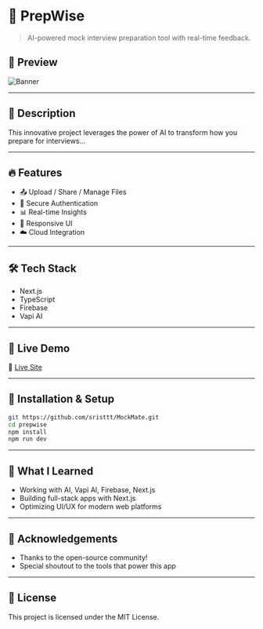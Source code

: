 # 🚀 PrepWise

> AI-powered mock interview preparation tool with real-time feedback.

## 📸 Preview

![Banner](/banner.png)

---

## 📖 Description

This innovative project leverages the power of AI to transform how you prepare for interviews...

---

## 🔥 Features

- 📤 Upload / Share / Manage Files
- 🔐 Secure Authentication
- 📊 Real-time Insights
- 📱 Responsive UI
- ☁️ Cloud Integration

---

## 🛠 Tech Stack

- Next.js
- TypeScript
- Firebase
- Vapi AI

---

## 🚀 Live Demo

🔗 [Live Site](https://prepwisemns.vercel.app/)

---

## 🧪 Installation & Setup

```bash
git https://github.com/sristtt/MockMate.git
cd prepwise
npm install
npm run dev
```

---

## 🧠 What I Learned

- Working with AI, Vapi AI, Firebase, Next.js
- Building full-stack apps with Next.js
- Optimizing UI/UX for modern web platforms

---

## 🙌 Acknowledgements

- Thanks to the open-source community!
- Special shoutout to the tools that power this app

---
  
## 📄 License

This project is licensed under the MIT License.
